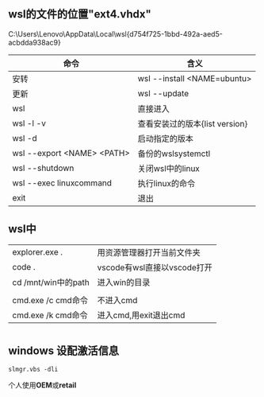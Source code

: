 ## wsl的文件的位置"ext4.vhdx"

C:\Users\Lenovo\AppData\Local\wsl\{d754f725-1bbd-492a-aed5-acbdda938ac9}

| 命令                           | 含义                          |
| ---------------------------- | --------------------------- |
| 安转                           | wsl --install <NAME=ubuntu> |
| 更新                           | wsl --update                |
| wsl                          | 直接进入                        |
| wsl -l -v                    | 查看安装过的版本{list version}      |
| wsl -d <name>                | 启动指定的版本                     |
| wsl --export \<NAME> \<PATH> | 备份<NAME>的wslsystemctl       |
| wsl --shutdown               | 关闭wsl中的linux                |
| wsl --exec linuxcommand      | 执行linux的命令                  |
| exit                         | 退出                          |

## wsl中

|                   |                       |
| ----------------- | --------------------- |
| explorer.exe .    | 用资源管理器打开当前文件夹         |
| code .            | vscode有wsl直接以vscode打开 |
| cd /mnt/win中的path | 进入win的目录              |
|                   |                       |
| cmd.exe /c cmd命令  | 不进入cmd                |
| cmd.exe /k cmd命令  | 进入cmd,用exit退出cmd      |


# 
## windows 设配激活信息
```
slmgr.vbs -dli
```
个人使用**OEM**或**retail**